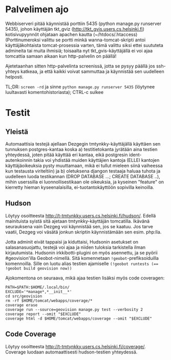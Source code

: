 # Palvelimen ajo #
Webbiserveri pitää käynnistää porttiin 5435 (python manage.py runserver 5435), johon käyttäjän tkt\_gviz (http://tkt_gvis.users.cs.helsinki.fi) kotisivupyynnöt ohjataan apachen kautta (~/htdocs/.htaccess) (Porttinumeroksi valittu se portti minkä wanna-tomcat-skripti antoi käyttäjäkohtaista tomcat-prosessia varten, tämä valittu siksi ettei suututeta admineita tai muita ihmisiä; toisaalta nyt tkt\_gvis-käyttäjällä ei voi ajaa tomcattia samaan aikaan kun http-palvelin on päällä!

Ajetetaanhan sitten http-palvelinta screenissä, jotta se pysyy päällä jos ssh-yhteys katkeaa, ja että kaikki voivat sammuttaa ja käynnistää sen uudelleen helposti.

TL;DR: `screen -rd` ja sinne `python manage.py runserver 5435` (löytynee luultavasti komentohistoriasta); CTRL-c sulkee

# Testit #
## Yleistä ##
Automaattisia testejä ajellaan Dezgegin tmtynkky-käyttäjällä käyttäen sen tunnuksen postgres-kantaa koska a) testitietokanta jyrätään aina testien yhteydessä, joten pitää käyttää eri kantaa, eikä postgresin ident-autenkoinnin takia voi yhdistää muiden käyttäjien kantoja (ELLEI kantojen käyttäjäoikeuksia pysty muuttamaan, mikä ei tullut mieleen siinä vaiheessa kun testausta viriteltiin) ja b) oletuksena djangon testaaja haluaa tuhota ja uudelleen luoda testikannan (DROP DATABASE ...; CREATE DATABASE ..), mihin userssilla ei luonnollisestikaan ole oikeuksia, ja kyseinen "feature" on kierretty  hieman kyseenalaisilla, ei-tuotantokäyttöön sopivilla keinoilla.

## Hudson ##
Löytyy osoitteesta http://t-tmtynkky.users.cs.helsinki.fi/hudson/. Edellä mainituista syistä sitä ajetaan tmtynkky-käyttäjän tomcatilla. Ikävänä seurauksena vain Dezgeg voi käynnistää sen, jos se kaatuu. Jos tarve vaatii, Dezgeg voi väsätä jonkun skriptin käynnistämään sen esim. php:lla.

Jotta adminit eivät tappaisi ja kiduttaisi, Hudsonin asetukset on salasanasuojattu, testejä voi ajaa ja niiden tuloksia tarkistella ilman kirjautumista. Hudsonin irkkibotti-plugini on myös asennettu, ja se pyörii #geovision'illa Geobot-nimellä. Sitä komennetaan `!geobot`-prefiksoiduilla komennoilla. Sille on luotu alias testien ajamiselle `(!geobot runtests (== !geobot build geovision now))`

Ajokomentona on seuraava, mikä ajaa testien lisäksi myös code coveragen:
```
PATH=$PATH:$HOME/.local/bin/
EXCLUDE='*manage*,*__init__*'
cd src/geovision
rm -rf $HOME/tomcat/webapps/coverage/*
coverage erase
coverage run --source=geovision manage.py test --verbosity 2
coverage report --omit "$EXCLUDE"
coverage html -d $HOME/tomcat/webapps/coverage --omit "$EXCLUDE"
```

## Code Coverage ##
Löytyy osoitteesta http://t-tmtynkky.users.cs.helsinki.fi/coverage/. Coverage luodaan automaattisesti hudson-testien yhteydessä.